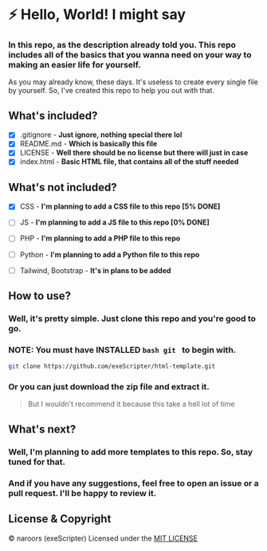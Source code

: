 # ⚡ Hello, World! I might say
### In this repo, as the description already told you. This repo includes all of the basics that you wanna need on your way to making an easier life for yourself. 

As you may already know, these days. It's useless to create every single file by yourself. 
So, I've created this repo to help you out with that.

## What's included?
- [x] .gitignore - **Just ignore, nothing special there lol**
- [x] README.md - **Which is basically this file**
- [x] LICENSE   - **Well there should be no license but there will just in case**
- [x] index.html - **Basic HTML file, that contains all of the stuff needed**

## What's not included?
- [x] CSS - **I'm planning to add a CSS file to this repo [5% DONE]**
- [ ] JS  - **I'm planning to add a JS file to this repo [0% DONE]**
- [ ] PHP - **I'm planning to add a PHP file to this repo**
- [ ] Python - **I'm planning to add a Python file to this repo**
- [ ] Tailwind, Bootstrap - **It's in plans to be added**


## How to use?
### Well, it's pretty simple. Just clone this repo and you're good to go.
### NOTE: You must have INSTALLED ```bash git ``` to begin with. 
```bash
git clone https://github.com/exeScripter/html-template.git
```
### Or you can just download the zip file and extract it. 
> But I wouldn't recommend it because this take a hell lot of time

## What's next?
### Well, I'm planning to add more templates to this repo. So, stay tuned for that.
### And if you have any suggestions, feel free to open an issue or a pull request. I'll be happy to review it.
## License & Copyright
© naroors (exeScripter)
Licensed under the [MIT LICENSE](LICENSE)

